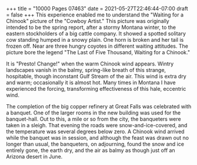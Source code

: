 +++
title = "10000 Pages 07463"
date = 2021-05-27T22:46:44-07:00
draft = false
+++
This experience enabled me to understand the "Waiting for a Chinook" picture of the "Cowboy Artist." This picture was originally intended to be the spring report, after a stormy Montana winter, to the eastern stockholders of a big cattle company. It showed a spotted solitary cow standing humped in a snowy plain. One horn is broken and her tail is frozen off. Near are three hungry coyotes in different waiting attitudes. The picture bore the legend "The Last of Five Thousand, Waiting for a Chinook."

It is "Presto! Change!" when the warm Chinook wind appears. Wintry landscapes vanish in the balmy, spring-like breath of this strange, hospitable, though inconstant Gulf Stream of the air. This wind is extra dry and warm; occasionally it is almost hot. Many times in Montana I have experienced the forcing, transforming effectiveness of this hale, eccentric wind.

The completion of the big copper refinery at Great Falls was celebrated with a banquet. One of the larger rooms in the new building was used for the banquet-hall. Out to this, a mile or so from the city, the banqueters were taken in a sleigh. That evening the roads were snow-and-ice-covered, and the temperature was several degrees below zero. A Chinook wind arrived while the banquet was in session, and although the feast was drawn out no longer than usual, the banqueters, on adjourning, found the snow and ice entirely gone, the earth dry, and the air as balmy as though just off an Arizona desert in June.
